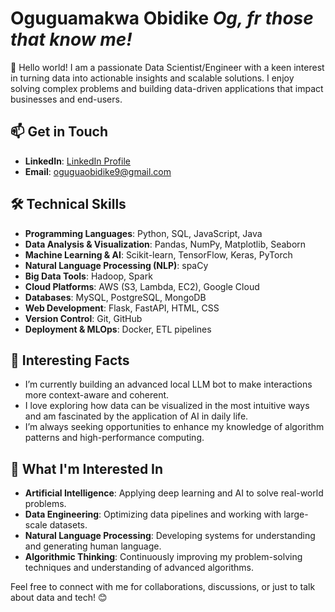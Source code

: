 # Oguguamakwa Obidike  *Og, fr those that know me!*

👋 Hello world! I am a passionate Data Scientist/Engineer with a keen interest in turning data into actionable insights and scalable solutions. I enjoy solving complex problems and building data-driven applications that impact businesses and end-users.

## 📫 Get in Touch
- **LinkedIn**: [LinkedIn Profile](https://www.linkedin.com/in/oguguaobidike)
- **Email**: [oguguaobidike9@gmail.com](mailto:oguguaobidike9@gmail.com)

## 🛠️ Technical Skills
- **Programming Languages**: Python, SQL, JavaScript, Java
- **Data Analysis & Visualization**: Pandas, NumPy, Matplotlib, Seaborn
- **Machine Learning & AI**: Scikit-learn, TensorFlow, Keras, PyTorch
- **Natural Language Processing (NLP)**: spaCy
- **Big Data Tools**: Hadoop, Spark
- **Cloud Platforms**: AWS (S3, Lambda, EC2), Google Cloud
- **Databases**: MySQL, PostgreSQL, MongoDB
- **Web Development**: Flask, FastAPI, HTML, CSS
- **Version Control**: Git, GitHub
- **Deployment & MLOps**: Docker, ETL pipelines

## 🌟 Interesting Facts
- I’m currently building an advanced local LLM bot to make interactions more context-aware and coherent.
- I love exploring how data can be visualized in the most intuitive ways and am fascinated by the application of AI in daily life.
- I’m always seeking opportunities to enhance my knowledge of algorithm patterns and high-performance computing.

## 🎯 What I'm Interested In
- **Artificial Intelligence**: Applying deep learning and AI to solve real-world problems.
- **Data Engineering**: Optimizing data pipelines and working with large-scale datasets.
- **Natural Language Processing**: Developing systems for understanding and generating human language.
- **Algorithmic Thinking**: Continuously improving my problem-solving techniques and understanding of advanced algorithms.

Feel free to connect with me for collaborations, discussions, or just to talk about data and tech! 😊
